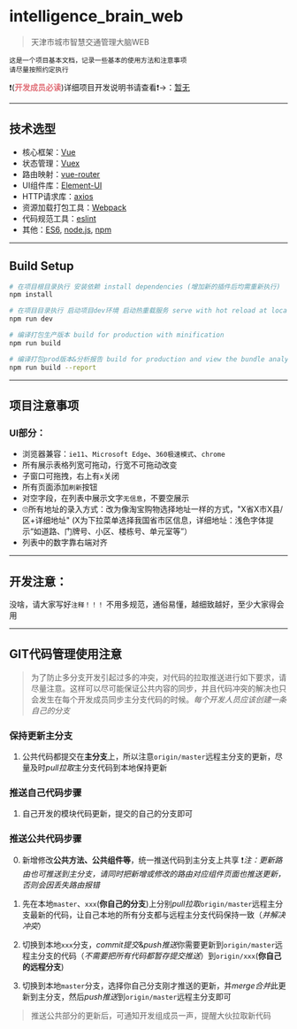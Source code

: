 # intelligence_brain_web

> 天津市城市智慧交通管理大脑WEB

```
这是一个项目基本文档，记录一些基本的使用方法和注意事项
请尽量按照约定执行
```

❗(<font color="#e06c75">**开发成员必读**</font>)详细项目开发说明书请查看❗→：[暂无]()

---

## 技术选型

* 核心框架：[Vue](https://cn.vuejs.org/v2/guide/)
* 状态管理：[Vuex](https://vuex.vuejs.org/zh-cn/intro.html)
* 路由映射：[vue-router](https://router.vuejs.org/zh-cn/)
* UI组件库：[Element-UI](http://element.eleme.io/#/zh-CN/component/quickstart)
* HTTP请求库：[axios](https://github.com/mzabriskie/axios)
* 资源加载打包工具：[Webpack](https://webpack.github.io/)
* 代码规范工具：[eslint](http://eslint.org/)
* 其他：[ES6](https://wohugb.gitbooks.io/ecmascript-6/content/index.html), [node.js](https://nodejs.org/en/), [npm](https://www.npmjs.com/)

---

## Build Setup

``` bash
# 在项目根目录执行 安装依赖 install dependencies (增加新的插件后均需重新执行)
npm install

# 在项目目录执行 启动项目dev环境 启动热重载服务 serve with hot reload at localhost:8080
npm run dev

# 编译打包生产版本 build for production with minification
npm run build

# 编译打包prod版本&分析报告 build for production and view the bundle analyzer report
npm run build --report
```

---

## 项目注意事项

### UI部分：

* 浏览器兼容：`ie11`、`Microsoft Edge`、`360极速模式`、`chrome`
* 所有展示表格列宽可拖动，行宽不可拖动改变
* 子窗口可拖拽，右上有`x`关闭
* 所有页面添加`刷新`按钮
* 对空字段，在列表中展示文字`无信息`，不要空展示
* 🙄所有地址的录入方式：改为像淘宝购物选择地址一样的方式，"X省X市X县/区+详细地址" (X为下拉菜单选择我国省市区信息，详细地址：浅色字体提示“如道路、门牌号、小区、楼栋号、单元室等”）
* 列表中的数字靠右端对齐

---

## 开发注意：

没啥，请大家写好`注释！！！` 不用多规范，通俗易懂，越细致越好，至少大家得会用

---

## GIT代码管理使用注意

> 为了防止多分支开发引起过多的冲突，对代码的拉取推送进行如下要求，请尽量注意。这样可以尽可能保证公共内容的同步，并且代码冲突的解决也只会发生在每个开发成员同步主分支代码的时候。*每个开发人员应该创建一条自己的分支*

### 保持更新主分支

1. 公共代码都提交在**主分支**上，所以注意`origin/master`远程主分支的更新，尽量及时*pull拉取*主分支代码到本地保持更新

### 推送自己代码步骤

1. 自己开发的模块代码更新，提交的自己的分支即可

### 推送公共代码步骤

0. 新增修改**公共方法、公共组件等**，统一推送代码到主分支上共享 ❗*注：更新路由也可推送到主分支，请同时把新增或修改的路由对应组件页面也推送更新，否则会因丢失路由报错*

1. 先在本地`master`、`xxx`(**你自己的分支**)上分别*pull拉取*`origin/master`远程主分支最新的代码，让自己本地的所有分支都与远程主分支代码保持一致（*并解决冲突*）

2. 切换到本地`xxx`分支，*commit提交*&*push推送*你需要更新到`origin/master`远程主分支的代码（*不需要把所有代码都暂存提交推送*）到`origin/xxx`(**你自己的远程分支**)

3. 切换到本地`master`分支，选择你自己分支刚才推送的更新，并*merge合并*此更新到主分支，然后*push推送*到`origin/master`远程主分支即可

> 推送公共部分的更新后，可通知开发组成员一声，提醒大伙拉取新代码

